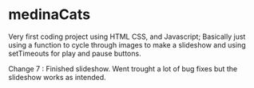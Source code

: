 # medinaCats
Very first coding project using HTML CSS, and Javascript;
Basically just using a function to cycle through images to
make a slideshow and using setTimeouts for play and pause buttons.

Change 7 : Finished slideshow.  Went trought a lot of bug fixes but the slideshow works as intended.
